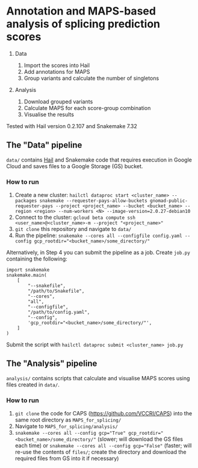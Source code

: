 # Annotation and MAPS-based analysis of splicing prediction scores

1. Data
   1. Import the scores into Hail
   2. Add annotations for MAPS
   3. Group variants and calculate the number of singletons

2. Analysis
   1. Download grouped variants
   2. Calculate MAPS for each score-group combination
   3. Visualise the results

Tested with Hail version 0.2.107 and Snakemake 7.32

## The "Data" pipeline

`data/` contains [Hail](https://hail.is/) and Snakemake code that requires execution in Google Cloud and saves files to a Google Storage (GS) bucket.

### How to run

1. Create a new cluster: `hailctl dataproc start <cluster_name> --packages snakemake --requester-pays-allow-buckets gnomad-public-requester-pays --project <project_name> --bucket <bucket_name> --region <region> --num-workers <N> --image-version=2.0.27-debian10`
2. Connect to the cluster: `gcloud beta compute ssh <user_name>@<cluster_name>-m --project "<project_name>"`
3. `git clone` this repository and navigate to `data/`
4. Run the pipeline: `snakemake --cores all --configfile config.yaml --config gcp_rootdir="<bucket_name>/some_directory/"`

Alternatively, in Step 4 you can submit the pipeline as a job. Create `job.py` containing the following:
```
import snakemake
snakemake.main(
	[
		"--snakefile",
		"/path/to/Snakefile",
		"--cores",
		"all",
		"--configfile",
		"/path/to/config.yaml",
		"--config",
		'gcp_rootdir="<bucket_name>/some_directory/"',
	]
)
```
Submit the script with `hailctl dataproc submit <cluster_name> job.py`

## The "Analysis" pipeline

`analysis/` contains scripts that calculate and visualise MAPS scores using files created in `data/`.

### How to run

1. `git clone` the code for CAPS (https://github.com/VCCRI/CAPS) into the same root directory as `MAPS_for_splicing/`
2. Navigate to `MAPS_for_splicing/analysis/`
3. `snakemake --cores all --config gcp="True" gcp_rootdir="<bucket_name>/some_directory/"` (slower; will download the GS files each time) or `snakemake --cores all --config gcp="False"` (faster; will re-use the contents of `files/`; create the directory and download the required files from GS into it if necessary)
